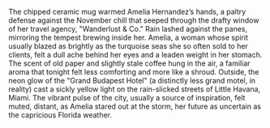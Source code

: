 The chipped ceramic mug warmed Amelia Hernandez’s hands, a paltry defense against the November chill that seeped through the drafty window of her travel agency, "Wanderlust & Co." Rain lashed against the panes, mirroring the tempest brewing inside her.  Amelia, a woman whose spirit usually blazed as brightly as the turquoise seas she so often sold to her clients, felt a dull ache behind her eyes and a leaden weight in her stomach.  The scent of old paper and slightly stale coffee hung in the air, a familiar aroma that tonight felt less comforting and more like a shroud.  Outside, the neon glow of the "Grand Budapest Hotel" (a distinctly less grand motel, in reality) cast a sickly yellow light on the rain-slicked streets of  Little Havana, Miami.  The vibrant pulse of the city, usually a source of inspiration, felt muted, distant, as Amelia stared out at the storm, her future as uncertain as the capricious Florida weather.
